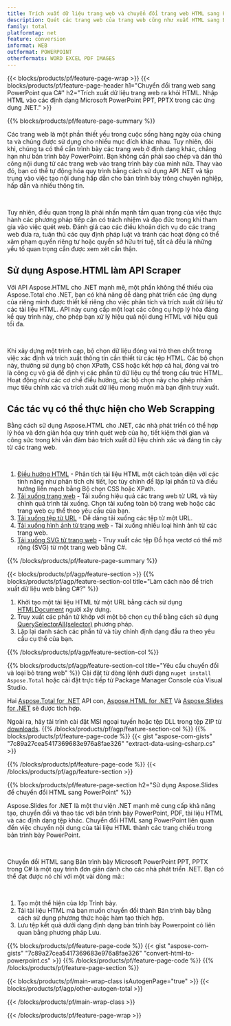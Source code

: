 ```yaml
---
title: Trích xuất dữ liệu trang web và chuyển đổi trang web HTML sang PowerPoint bằng C#
description: Quét các trang web của trang web cũng như xuất HTML sang Bản trình bày Microsoft Powerpoint trong các ứng dụng .NET
family: total
platformtag: net
feature: conversion
informat: WEB
outformat: POWERPOINT
otherformats: WORD EXCEL PDF IMAGES
---
```

{{< blocks/products/pf/feature-page-wrap >}}
{{< blocks/products/pf/feature-page-header h1="Chuyển đổi trang web sang PowerPoint qua C#" h2="Trích xuất dữ liệu trang web ra khỏi HTML. Nhập HTML vào các định dạng Microsoft PowerPoint PPT, PPTX trong các ứng dụng .NET." >}}

{{% blocks/products/pf/feature-page-summary %}}

<p>Các trang web là một phần thiết yếu trong cuộc sống hàng ngày của chúng ta và chúng được sử dụng cho nhiều mục đích khác nhau. Tuy nhiên, đôi khi, chúng ta có thể cần trình bày các trang web ở định dạng khác, chẳng hạn như bản trình bày PowerPoint. Bạn không cần phải sao chép và dán thủ công nội dung từ các trang web vào trang trình bày của mình nữa. Thay vào đó, bạn có thể tự động hóa quy trình bằng cách sử dụng API .NET và tập trung vào việc tạo nội dung hấp dẫn cho bản trình bày trông chuyên nghiệp, hấp dẫn và nhiều thông tin.</p><br />

<p>Tuy nhiên, điều quan trọng là phải nhấn mạnh tầm quan trọng của việc thực hành các phương pháp tiếp cận có trách nhiệm và đạo đức trong khi tham gia vào việc quét web. Đánh giá cao các điều khoản dịch vụ do các trang web đưa ra, tuân thủ các quy định pháp luật và tránh các hoạt động có thể xâm phạm quyền riêng tư hoặc quyền sở hữu trí tuệ, tất cả đều là những yếu tố quan trọng cần được xem xét cẩn thận.</p>

<h2 class="heading-border">Sử dụng Aspose.HTML làm API Scraper</h2>

<p>Với API Aspose.HTML cho .NET mạnh mẽ, một phần không thể thiếu của Aspose.Total cho .NET, bạn có khả năng dễ dàng phát triển các ứng dụng của riêng mình được thiết kế riêng cho việc phân tích và trích xuất dữ liệu từ các tài liệu HTML. API này cung cấp một loạt các công cụ hợp lý hóa đáng kể quy trình này, cho phép bạn xử lý hiệu quả nội dung HTML với hiệu quả tối đa.</p><br />

<p>
Khi xây dựng một trình cạp, bộ chọn dữ liệu đóng vai trò then chốt trong việc xác định và trích xuất thông tin cần thiết từ các tệp HTML. Các bộ chọn này, thường sử dụng bộ chọn XPath, CSS hoặc kết hợp cả hai, đóng vai trò là công cụ vô giá để định vị các phần tử dữ liệu cụ thể trong cấu trúc HTML. Hoạt động như các cơ chế điều hướng, các bộ chọn này cho phép nhắm mục tiêu chính xác và trích xuất dữ liệu mong muốn mà bạn định truy xuất.</p>

<h2 class="heading-border">Các tác vụ có thể thực hiện cho Web Scrapping</h2>

<p>Bằng cách sử dụng Aspose.HTML cho .NET, các nhà phát triển có thể hợp lý hóa và đơn giản hóa quy trình quét web của họ, tiết kiệm thời gian và công sức trong khi vẫn đảm bảo trích xuất dữ liệu chính xác và đáng tin cậy từ các trang web.</p><br />

1. [Điều hướng HTML](https://docs.aspose.com/html/net/html-navigation/) - Phân tích tài liệu HTML một cách toàn diện với các tính năng như phân tích chi tiết, lọc tùy chỉnh để lặp lại phần tử và điều hướng liền mạch bằng Bộ chọn CSS hoặc XPath.
2. [Tải xuống trang web](https://docs.aspose.com/html/net/download-website/) -  Tải xuống hiệu quả các trang web từ URL và tùy chỉnh quá trình tải xuống. Chọn tải xuống toàn bộ trang web hoặc các trang web cụ thể theo yêu cầu của bạn.
3. [Tải xuống tệp từ URL](https://docs.aspose.com/html/net/download-file-from-url/) - Dễ dàng tải xuống các tệp từ một URL.
4. [Tải xuống hình ảnh từ trang web](https://docs.aspose.com/html/net/download-images-from-website/) - Tải xuống nhiều loại hình ảnh từ các trang web.
5. [Tải xuống SVG từ trang web](https://docs.aspose.com/html/net/download-svg-from-website/) - Truy xuất các tệp Đồ họa vectơ có thể mở rộng (SVG) từ một trang web bằng C#.

{{% /blocks/products/pf/feature-page-summary  %}}

{{< blocks/products/pf/agp/feature-section >}}
{{% blocks/products/pf/agp/feature-section-col title="Làm cách nào để trích xuất dữ liệu web bằng C#?" %}}

1. Khởi tạo một tài liệu HTML từ một URL bằng cách sử dụng [HTMLDocument](https://reference.aspose.com/html/net/aspose.html/htmldocument/htmldocument/) người xây dựng.
2. Truy xuất các phần tử khớp với một bộ chọn cụ thể bằng cách sử dụng [QuerySelectorAll(selector)](https://reference.aspose.com/html/net/aspose.html.dom/document/queryselectorall/) phương pháp.
3. Lặp lại danh sách các phần tử và tùy chỉnh định dạng đầu ra theo yêu cầu cụ thể của bạn.
 
{{% /blocks/products/pf/agp/feature-section-col %}}

{{% blocks/products/pf/agp/feature-section-col title="Yêu cầu chuyển đổi và loại bỏ trang web" %}}
Cài đặt từ dòng lệnh dưới dạng ```nuget install Aspose.Total``` hoặc cài đặt trực tiếp từ Package Manager Console của Visual Studio.

Hai [Aspose.Total for .NET](https://products.aspose.com/total/net/) API con, [Aspose.HTML for .NET](https://products.aspose.com/html/net/) Và [Aspose.Slides for .NET](https://products.aspose.com/slides/net/) sẽ được tích hợp.

Ngoài ra, hãy tải trình cài đặt MSI ngoại tuyến hoặc tệp DLL trong tệp ZIP từ [downloads](https://releases.aspose.com/total/net).
{{% /blocks/products/pf/agp/feature-section-col %}}
{{% blocks/products/pf/feature-page-code %}}
{{< gist "aspose-com-gists" "7c89a27cea5417369683e976a8fae326" "extract-data-using-csharp.cs" >}}

{{% /blocks/products/pf/feature-page-code %}}
{{< /blocks/products/pf/agp/feature-section >}}

{{% blocks/products/pf/feature-page-section  h2="Sử dụng Aspose.Slides để chuyển đổi HTML sang PowerPoint" %}}
<p>Aspose.Slides for .NET là một thư viện .NET mạnh mẽ cung cấp khả năng tạo, chuyển đổi và thao tác với bản trình bày PowerPoint, PDF, tài liệu HTML và các định dạng tệp khác. Chuyển đổi HTML sang PowerPoint liên quan đến việc chuyển nội dung của tài liệu HTML thành các trang chiếu trong bản trình bày PowerPoint.</p><br />

<p>Chuyển đổi HTML sang Bản trình bày Microsoft PowerPoint PPT, PPTX trong C# là một quy trình đơn giản dành cho các nhà phát triển .NET. Bạn có thể đạt được nó chỉ với một vài dòng mã::</p><br />

1. Tạo một thể hiện của lớp Trình bày.
1. Tải tài liệu HTML mà bạn muốn chuyển đổi thành Bản trình bày bằng cách sử dụng phương thức hoặc hàm tạo thích hợp.
1. Lưu tệp kết quả dưới dạng định dạng bản trình bày Powerpoint có liên quan bằng phương pháp Lưu.

{{% blocks/products/pf/feature-page-code %}}
{{< gist "aspose-com-gists" "7c89a27cea5417369683e976a8fae326" "convert-html-to-powerpoint.cs" >}}
{{% /blocks/products/pf/feature-page-code  %}}
{{% /blocks/products/pf/feature-page-section %}}

{{< blocks/products/pf/main-wrap-class isAutogenPage="true" >}}
{{< blocks/products/pf/agp/other-autogen-total >}}

{{< /blocks/products/pf/main-wrap-class >}}

{{< /blocks/products/pf/feature-page-wrap >}}